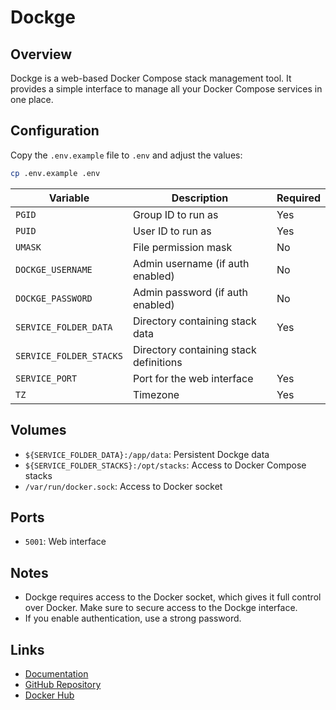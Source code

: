 # Dockge

## Overview

Dockge is a web-based Docker Compose stack management tool. It provides a simple
interface to manage all your Docker Compose services in one place.

## Configuration

Copy the `.env.example` file to `.env` and adjust the values:

```bash
cp .env.example .env
```

| Variable | Description | Required |
|----------|-------------|----------|
| `PGID` | Group ID to run as | Yes |
| `PUID` | User ID to run as | Yes |
| `UMASK` | File permission mask | No |
| `DOCKGE_USERNAME` | Admin username (if auth enabled) | No |
| `DOCKGE_PASSWORD` | Admin password (if auth enabled) | No |
| `SERVICE_FOLDER_DATA` | Directory containing stack data | Yes |
| `SERVICE_FOLDER_STACKS` | Directory containing stack definitions |
| `SERVICE_PORT` | Port for the web interface | Yes |
| `TZ` | Timezone | Yes |

## Volumes

- `${SERVICE_FOLDER_DATA}:/app/data`: Persistent Dockge data
- `${SERVICE_FOLDER_STACKS}:/opt/stacks`: Access to Docker Compose stacks
- `/var/run/docker.sock`: Access to Docker socket

## Ports

- `5001`: Web interface

## Notes

- Dockge requires access to the Docker socket, which gives it full control over
  Docker. Make sure to secure access to the Dockge interface.
- If you enable authentication, use a strong password.

## Links

- [Documentation](https://github.com/louislam/dockge)
- [GitHub Repository](https://github.com/louislam/dockge)
- [Docker Hub](https://hub.docker.com/r/louislam/dockge)
